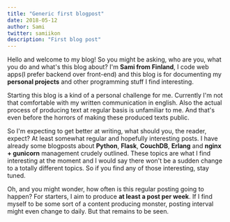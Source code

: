 ```yaml
---
title: "Generic first blogpost"
date: 2018-05-12
author: Sami
twitter: samiikon
description: "First blog post"
---
```


Hello and welcome to my blog! So you might be asking, who are you, what you do and what's this blog about? I'm **Sami from Finland**, I code web apps(I prefer backend over front-end) and this blog is for documenting my **personal projects** and other programming stuff I find interesting.

Starting this blog is a kind of a personal challenge for me. Currently I'm not that comfortable with my written communication in english. Also the actual process of producing text at regular basis is unfamiliar to me. And that's even before the horrors of making these produced texts public.

So I'm expecting to get better at writing, what should you, the reader, expect? At least somewhat regular and hopefully interesting posts. I have already some blogposts about **Python**, **Flask**, **CouchDB**, **Erlang** and **nginx + gunicorn** management crudely outlined. These topics are what I find interesting at the moment and I would say there won't be a sudden change to a totally different topics. So if you find any of those interesting, stay tuned.

Oh, and you might wonder, how often is this regular posting going to happen? For starters, I aim to produce **at least a post per week**. If I find myself to be some sort of a content producing monster, posting interval might even change to daily. But that remains to be seen.
